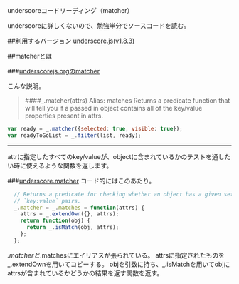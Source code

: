 underscoreコードリーディング（matcher）

underscoreに詳しくないので、勉強半分でソースコードを読む。



##利用するバージョン
[underscore.js(v1.8.3)](https://github.com/jashkenas/underscore/tree/1.8.3)


##matcherとは


###[underscorejs.orgのmatcher](http://underscorejs.org/#matcher)

こんな説明。
>####_.matcher(attrs) Alias: matches 
>Returns a predicate function that will tell you if a passed in object contains all of the key/value properties present in attrs.

```javascript
var ready = _.matcher({selected: true, visible: true});
var readyToGoList = _.filter(list, ready);
```

------------- 
attrに指定したすべてのkey/valueが、objectに含まれているかのテストを通したい時に使えるような関数を返します。


###[underscore.matcher](https://github.com/jashkenas/underscore/blob/1.8.3/underscore.js#L1305)
コード的にはこのあたり。

```javascript
  // Returns a predicate for checking whether an object has a given set of
  // `key:value` pairs.
  _.matcher = _.matches = function(attrs) {
    attrs = _.extendOwn({}, attrs);
    return function(obj) {
      return _.isMatch(obj, attrs);
    };
  };
```

_.matcherと_.matchesにエイリアスが張られている。
attrsに指定されたものを_.extendOwnを用いてコピーする。
objを引数に持ち、_.isMatchを用いてobjにattrsが含まれているかどうかの結果を返す関数を返す。
